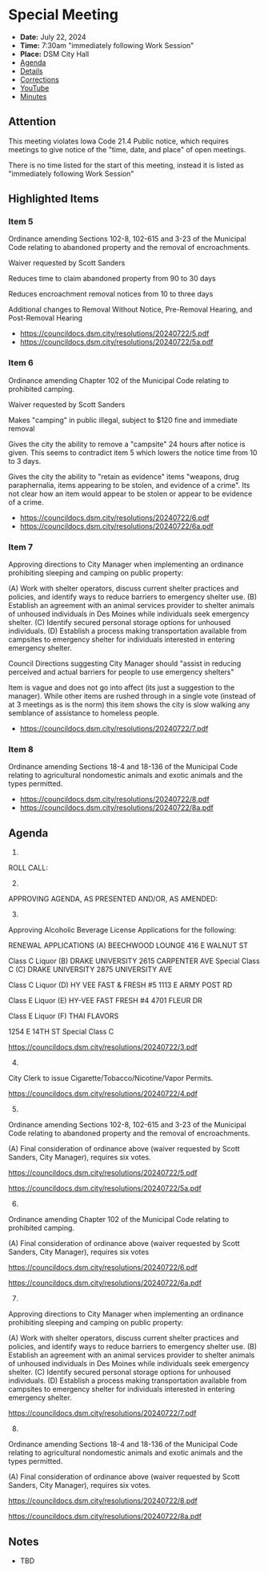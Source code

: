 # Special Meeting

- **Date:** July 22, 2024
- **Time:** 7:30am "immediately following Work Session"
- **Place:** DSM City Hall
- [Agenda](https://councildocs.dsm.city/agendas/ag20240722special.pdf)
- [Details](https://www.dsm.city/citycouncil_detail_T60_R2897.php)
- [Corrections]( https://councildocs.dsm.city/corrections/20240722%20CAP.pdf)
- [YouTube](https://youtube.com/live/Ggf1UHRTnOc)
- [Minutes](https://councildocs.dsm.city/minutes/as20240722%20special.pdf)

## Attention

This meeting violates Iowa Code 21.4 Public notice, which requires meetings to give notice of the "time, date, and place" of open meetings.

There is no time listed for the start of this meeting, instead it is listed as "immediately following Work Session"

## Highlighted Items

### Item 5

Ordinance amending Sections 102-8, 102-615 and 3-23 of the Municipal Code relating to
abandoned property and the removal of encroachments.

Waiver requested by Scott Sanders

Reduces time to claim abandoned property from 90 to 30 days

Reduces encroachment removal notices from 10 to three days

Additional changes to Removal Without Notice, Pre-Removal Hearing, and Post-Removal Hearing

- https://councildocs.dsm.city/resolutions/20240722/5.pdf
- https://councildocs.dsm.city/resolutions/20240722/5a.pdf

### Item 6

Ordinance amending Chapter 102 of the Municipal Code relating to prohibited camping.

Waiver requested by Scott Sanders

Makes "camping" in public illegal, subject to $120 fine and immediate removal

Gives the city the ability to remove a "campsite" 24 hours after notice is given.
This seems to contradict item 5 which lowers the notice time from 10 to 3 days.

Gives the city the ability to "retain as evidence" items "weapons, drug paraphernalia, items appearing to be stolen, and evidence of a crime". 
Its not clear how an item would appear to be stolen or appear to be evidence of a crime.

- https://councildocs.dsm.city/resolutions/20240722/6.pdf
- https://councildocs.dsm.city/resolutions/20240722/6a.pdf

### Item 7

Approving directions to City Manager when implementing an ordinance prohibiting
sleeping and camping on public property:

(A) Work with shelter operators, discuss current shelter practices and policies, and
identify ways to reduce barriers to emergency shelter use.
(B) Establish an agreement with an animal services provider to shelter animals of
unhoused individuals in Des Moines while individuals seek emergency shelter.
(C) Identify secured personal storage options for unhoused individuals.
(D) Establish a process making transportation available from campsites to emergency
shelter for individuals interested in entering emergency shelter. 

Council Directions suggesting City Manager should "assist in reducing perceived and actual barriers for people to use emergency shelters"

Item is vague and does not go into affect (its just a suggestion to the manager). While other items are rushed through in a single vote (instead of at 3 meetings as is the norm) this item shows the city is slow walking any semblance of assistance to homeless people.

- https://councildocs.dsm.city/resolutions/20240722/7.pdf

### Item 8

Ordinance amending Sections 18-4 and 18-136 of the Municipal Code relating to
agricultural nondomestic animals and exotic animals and the types permitted.

- https://councildocs.dsm.city/resolutions/20240722/8.pdf
- https://councildocs.dsm.city/resolutions/20240722/8a.pdf

## Agenda

1.
ROLL CALL:

2.
APPROVING AGENDA, AS PRESENTED AND/OR, AS AMENDED:

3.
Approving Alcoholic Beverage License Applications for the following:

RENEWAL APPLICATIONS
(A) BEECHWOOD LOUNGE
416 E WALNUT ST

Class C Liquor
(B) DRAKE UNIVERSITY
2615 CARPENTER AVE
Special Class C
(C) DRAKE UNIVERSITY
2875 UNIVERSITY AVE

Class C Liquor
(D) HY VEE FAST & FRESH #5 1113 E ARMY POST RD

Class E Liquor
(E) HY-VEE FAST FRESH #4
4701 FLEUR DR


Class E Liquor
(F) THAI FLAVORS

1254 E 14TH ST
Special Class C

https://councildocs.dsm.city/resolutions/20240722/3.pdf

4.
City Clerk to issue Cigarette/Tobacco/Nicotine/Vapor Permits.

https://councildocs.dsm.city/resolutions/20240722/4.pdf

5.
Ordinance amending Sections 102-8, 102-615 and 3-23 of the Municipal Code relating to
abandoned property and the removal of encroachments.

(A) Final consideration of ordinance above (waiver requested by Scott Sanders, City
Manager), requires six votes.

https://councildocs.dsm.city/resolutions/20240722/5.pdf

https://councildocs.dsm.city/resolutions/20240722/5a.pdf

6.
Ordinance amending Chapter 102 of the Municipal Code relating to prohibited camping.

(A) Final consideration of ordinance above (waiver requested by Scott Sanders, City
Manager), requires six votes

https://councildocs.dsm.city/resolutions/20240722/6.pdf

https://councildocs.dsm.city/resolutions/20240722/6a.pdf

7.
Approving directions to City Manager when implementing an ordinance prohibiting
sleeping and camping on public property:

(A) Work with shelter operators, discuss current shelter practices and policies, and
identify ways to reduce barriers to emergency shelter use.
(B) Establish an agreement with an animal services provider to shelter animals of
unhoused individuals in Des Moines while individuals seek emergency shelter.
(C) Identify secured personal storage options for unhoused individuals.
(D) Establish a process making transportation available from campsites to emergency
shelter for individuals interested in entering emergency shelter. 

https://councildocs.dsm.city/resolutions/20240722/7.pdf

8.
Ordinance amending Sections 18-4 and 18-136 of the Municipal Code relating to
agricultural nondomestic animals and exotic animals and the types permitted.

(A) Final consideration of ordinance above (waiver requested by Scott Sanders, City
Manager), requires six votes.

https://councildocs.dsm.city/resolutions/20240722/8.pdf

https://councildocs.dsm.city/resolutions/20240722/8a.pdf

## Notes

- TBD
